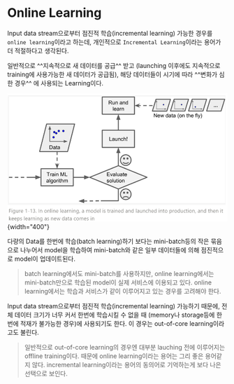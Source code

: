 # Online Learning

Input data stream으로부터 점진적 학습(incremental learning) 가능한 경우를 `online learning`이라고 하는데,
개인적으로 `Incremental Learning`이라는 용어가 더 적절하다고 생각된다.

일반적으로 ^^지속적으로 새 데이터를 공급^^ 받고 (launching 이후에도 지속적으로 training에 사용가능한 새 데이터가 공급됨), 해당 데이터들이 시기에 따라 ^^변화가 심한 경우^^ 에 사용되는 Learning이다.

![](../img/ch00/online_learning.png){width="400"}

다량의 Data를 한번에 학습(batch learning)하기 보다는 mini-batch등의 작은 묶음으로 나누어서 model을 학습하여 mini-batch와 같은 일부 데이터들에 의해 점진적으로 model이 업데이트된다.

> batch learning에서도 mini-batch를 사용하지만, online learning에서는 mini-batch만으로 학습된 model이 실제 서비스에 이용되고 있다. online learning에서는 학습과 서비스가 같이 이루어지고 있는 경우를 고려해야 한다.

Input data stream으로부터 점진적 학습(incremental learning) 가능하기 때문에, 전체 데이터 크기가 너무 커서 한번에 학습시킬 수 없을 때 (memory나 storage등에 한번에 적재가 불가능한 경우)에 사용되기도 한다. 이 경우는 out-of-core learning이라고도 불린다. 

> 일반적으로 out-of-core learning의 경우엔 대부분 lauching 전에 이루어지는 offline training이다. 때문에 online learning이라는 용어는 그리 좋은 용어같지 않다. incremental learning이라는 용어의 동의어로 기억하는게 보다 나은 선택으로 보인다. 